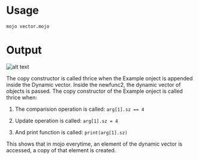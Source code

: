 # Usage

```mojo vector.mojo```

# Output
![alt text](https://github.com/taalhaataahir0102/Mojo/blob/main/vector.png)

The copy constructor is called thrice when the Example onject is appended inside the Dynamic vector. Inside the newfunc2, the dynamic vector  of objects is passed. The copy constructor of the Example onject is called thrice when:

1. The comparision operation is called: 
``` arg[1].sz == 4 ```

2. Update operation is called:
```arg[1].sz = 4```

3. And print function is called:
```print(arg[1].sz)```


This shows that in mojo everytime, an element of the dynamic vector is accessed, a copy of that element is created. 
